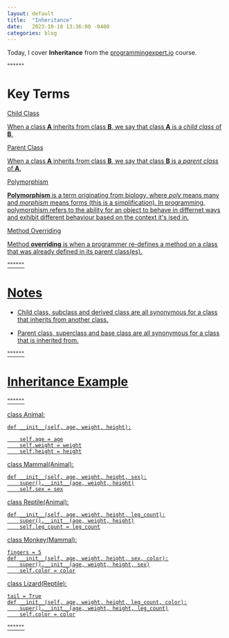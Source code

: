 ```yaml
---
layout: default
title:  "Inheritance"
date:   2023-10-18 13:36:00 -0400
categories: blog
---
```


Today, I cover __Inheritance__ from the [programmingexpert.io][course-site] course.

""""""

# Key Terms

<u>Child Class<u>

When a class __A__ inherits from class __B__, we say that class __A__ is a _child class_ of __B__.

<u>Parent Class<u>

When a class __A__ inherits from class __B__, we say that class __B__ is a _parent class_ of __A__.

<u>Polymorphism<u>

__Polymorphism__ is a term originating from biology, where _poly_ means many and _morphism_ means forms (this is a simplification). In programming, polymorphism refers to the ability for an object to behave in differnet ways and exhibit different behaviour based on the context it's ised in.

<u>Method Overriding<u>

Method __overriding__ is when a programmer re-defines a method on a class that was already defined in its parent class(es).

""""""

# Notes

- Child class, subclass and derived class are all synonymous for a class that inherits from another class.

- Parent class, superclass and base class are all synonymous for a class that is inherited from.

""""""

# Inheritance Example

""""""

class Animal:

    def __init__(self, age, weight, height):

        self.age = age
        self.weight = weight
        self.height = height

class Mammal(Animal):

    def __init__(self, age, weight, height, sex):
        super().__init__(age, weight, height)
        self.sex = sex

class Reptile(Animal):

    def __init__(self, age, weight, height, leg_count):
        super().__init__(age, weight, height)
        self.leg_count = leg_count

class Monkey(Mammal):

    fingers = 5
    def __init__(self, age, weight, height, sex, color):
        super().__init__(age, weight, height, sex)
        self.color = color

class Lizard(Reptile):

    tail = True
    def __init__(self, age, weight, height, leg_count, color):
        super().__init__(age, weight, height, leg_count)
        self.color = color

""""""

[course-site]: https://www.programmingexpert.io/index